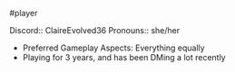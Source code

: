 #player 

Discord:: ClaireEvolved36
Pronouns:: she/her

* Preferred Gameplay Aspects: Everything equally
* Playing for 3 years, and has been DMing a lot recently